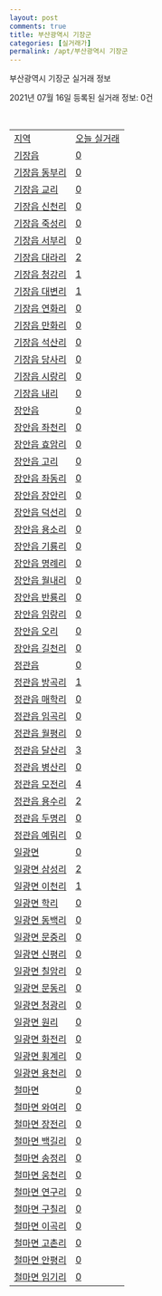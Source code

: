 ```yaml
---
layout: post
comments: true
title: 부산광역시 기장군
categories: [실거래가]
permalink: /apt/부산광역시 기장군
---
```


부산광역시 기장군 실거래 정보

2021년 07월 16일 등록된 실거래 정보: 0건

<script type="text/javascript">
  google.charts.load('current', {'packages':['corechart']});
  google.charts.setOnLoadCallback(drawChart);

  function drawChart() {
    var data = google.visualization.arrayToDataTable([['거래일', '매매', '전월세', '전매'], ['20-07', 88, 198, 54], ['20-08', 211, 323, 132], ['20-09', 250, 378, 89], ['20-10', 393, 331, 145], ['20-11', 863, 289, 134], ['20-12', 456, 357, 53], ['21-01', 322, 305, 24], ['21-02', 242, 258, 21], ['21-03', 302, 313, 12], ['21-04', 281, 283, 9], ['21-05', 352, 248, 23], ['21-06', 303, 207, 16], ['21-07', 60, 53, 1]]);

    var options = {
      title: '최근 1년간 유형별 거래량 추이',
      legend: { position: 'bottom' }
    };

    var chart = new google.visualization.LineChart(document.getElementById('columnchart_material'));
    chart.draw(data, (options));
  }
</script>

<div id="columnchart_material" style="width: 95%; margin-left: -35px"></div>
<br>
<table class="sortable">
  <tr>
    <td><a href="#">지역</a></td>
    <td><a href="#">오늘 실거래</a></td>
  </tr>

  
  <tr class="item">
    <td><a href="부산광역시 기장군 기장읍">기장읍</a></td>
    <td><a href="부산광역시 기장군 기장읍">0</a></td>
  </tr>
    

  <tr class="item">
    <td><a href="부산광역시 기장군 기장읍 동부리">기장읍 동부리</a></td>
    <td><a href="부산광역시 기장군 기장읍 동부리">0</a></td>
  </tr>
    

  <tr class="item">
    <td><a href="부산광역시 기장군 기장읍 교리">기장읍 교리</a></td>
    <td><a href="부산광역시 기장군 기장읍 교리">0</a></td>
  </tr>
    

  <tr class="item">
    <td><a href="부산광역시 기장군 기장읍 신천리">기장읍 신천리</a></td>
    <td><a href="부산광역시 기장군 기장읍 신천리">0</a></td>
  </tr>
    

  <tr class="item">
    <td><a href="부산광역시 기장군 기장읍 죽성리">기장읍 죽성리</a></td>
    <td><a href="부산광역시 기장군 기장읍 죽성리">0</a></td>
  </tr>
    

  <tr class="item">
    <td><a href="부산광역시 기장군 기장읍 서부리">기장읍 서부리</a></td>
    <td><a href="부산광역시 기장군 기장읍 서부리">0</a></td>
  </tr>
    

  <tr class="item">
    <td><a href="부산광역시 기장군 기장읍 대라리">기장읍 대라리</a></td>
    <td><a href="부산광역시 기장군 기장읍 대라리">2</a></td>
  </tr>
    

  <tr class="item">
    <td><a href="부산광역시 기장군 기장읍 청강리">기장읍 청강리</a></td>
    <td><a href="부산광역시 기장군 기장읍 청강리">1</a></td>
  </tr>
    

  <tr class="item">
    <td><a href="부산광역시 기장군 기장읍 대변리">기장읍 대변리</a></td>
    <td><a href="부산광역시 기장군 기장읍 대변리">1</a></td>
  </tr>
    

  <tr class="item">
    <td><a href="부산광역시 기장군 기장읍 연화리">기장읍 연화리</a></td>
    <td><a href="부산광역시 기장군 기장읍 연화리">0</a></td>
  </tr>
    

  <tr class="item">
    <td><a href="부산광역시 기장군 기장읍 만화리">기장읍 만화리</a></td>
    <td><a href="부산광역시 기장군 기장읍 만화리">0</a></td>
  </tr>
    

  <tr class="item">
    <td><a href="부산광역시 기장군 기장읍 석산리">기장읍 석산리</a></td>
    <td><a href="부산광역시 기장군 기장읍 석산리">0</a></td>
  </tr>
    

  <tr class="item">
    <td><a href="부산광역시 기장군 기장읍 당사리">기장읍 당사리</a></td>
    <td><a href="부산광역시 기장군 기장읍 당사리">0</a></td>
  </tr>
    

  <tr class="item">
    <td><a href="부산광역시 기장군 기장읍 시랑리">기장읍 시랑리</a></td>
    <td><a href="부산광역시 기장군 기장읍 시랑리">0</a></td>
  </tr>
    

  <tr class="item">
    <td><a href="부산광역시 기장군 기장읍 내리">기장읍 내리</a></td>
    <td><a href="부산광역시 기장군 기장읍 내리">0</a></td>
  </tr>
    

  <tr class="item">
    <td><a href="부산광역시 기장군 장안읍">장안읍</a></td>
    <td><a href="부산광역시 기장군 장안읍">0</a></td>
  </tr>
    

  <tr class="item">
    <td><a href="부산광역시 기장군 장안읍 좌천리">장안읍 좌천리</a></td>
    <td><a href="부산광역시 기장군 장안읍 좌천리">0</a></td>
  </tr>
    

  <tr class="item">
    <td><a href="부산광역시 기장군 장안읍 효암리">장안읍 효암리</a></td>
    <td><a href="부산광역시 기장군 장안읍 효암리">0</a></td>
  </tr>
    

  <tr class="item">
    <td><a href="부산광역시 기장군 장안읍 고리">장안읍 고리</a></td>
    <td><a href="부산광역시 기장군 장안읍 고리">0</a></td>
  </tr>
    

  <tr class="item">
    <td><a href="부산광역시 기장군 장안읍 좌동리">장안읍 좌동리</a></td>
    <td><a href="부산광역시 기장군 장안읍 좌동리">0</a></td>
  </tr>
    

  <tr class="item">
    <td><a href="부산광역시 기장군 장안읍 장안리">장안읍 장안리</a></td>
    <td><a href="부산광역시 기장군 장안읍 장안리">0</a></td>
  </tr>
    

  <tr class="item">
    <td><a href="부산광역시 기장군 장안읍 덕선리">장안읍 덕선리</a></td>
    <td><a href="부산광역시 기장군 장안읍 덕선리">0</a></td>
  </tr>
    

  <tr class="item">
    <td><a href="부산광역시 기장군 장안읍 용소리">장안읍 용소리</a></td>
    <td><a href="부산광역시 기장군 장안읍 용소리">0</a></td>
  </tr>
    

  <tr class="item">
    <td><a href="부산광역시 기장군 장안읍 기룡리">장안읍 기룡리</a></td>
    <td><a href="부산광역시 기장군 장안읍 기룡리">0</a></td>
  </tr>
    

  <tr class="item">
    <td><a href="부산광역시 기장군 장안읍 명례리">장안읍 명례리</a></td>
    <td><a href="부산광역시 기장군 장안읍 명례리">0</a></td>
  </tr>
    

  <tr class="item">
    <td><a href="부산광역시 기장군 장안읍 월내리">장안읍 월내리</a></td>
    <td><a href="부산광역시 기장군 장안읍 월내리">0</a></td>
  </tr>
    

  <tr class="item">
    <td><a href="부산광역시 기장군 장안읍 반룡리">장안읍 반룡리</a></td>
    <td><a href="부산광역시 기장군 장안읍 반룡리">0</a></td>
  </tr>
    

  <tr class="item">
    <td><a href="부산광역시 기장군 장안읍 임랑리">장안읍 임랑리</a></td>
    <td><a href="부산광역시 기장군 장안읍 임랑리">0</a></td>
  </tr>
    

  <tr class="item">
    <td><a href="부산광역시 기장군 장안읍 오리">장안읍 오리</a></td>
    <td><a href="부산광역시 기장군 장안읍 오리">0</a></td>
  </tr>
    

  <tr class="item">
    <td><a href="부산광역시 기장군 장안읍 길천리">장안읍 길천리</a></td>
    <td><a href="부산광역시 기장군 장안읍 길천리">0</a></td>
  </tr>
    

  <tr class="item">
    <td><a href="부산광역시 기장군 정관읍">정관읍</a></td>
    <td><a href="부산광역시 기장군 정관읍">0</a></td>
  </tr>
    

  <tr class="item">
    <td><a href="부산광역시 기장군 정관읍 방곡리">정관읍 방곡리</a></td>
    <td><a href="부산광역시 기장군 정관읍 방곡리">1</a></td>
  </tr>
    

  <tr class="item">
    <td><a href="부산광역시 기장군 정관읍 매학리">정관읍 매학리</a></td>
    <td><a href="부산광역시 기장군 정관읍 매학리">0</a></td>
  </tr>
    

  <tr class="item">
    <td><a href="부산광역시 기장군 정관읍 임곡리">정관읍 임곡리</a></td>
    <td><a href="부산광역시 기장군 정관읍 임곡리">0</a></td>
  </tr>
    

  <tr class="item">
    <td><a href="부산광역시 기장군 정관읍 월평리">정관읍 월평리</a></td>
    <td><a href="부산광역시 기장군 정관읍 월평리">0</a></td>
  </tr>
    

  <tr class="item">
    <td><a href="부산광역시 기장군 정관읍 달산리">정관읍 달산리</a></td>
    <td><a href="부산광역시 기장군 정관읍 달산리">3</a></td>
  </tr>
    

  <tr class="item">
    <td><a href="부산광역시 기장군 정관읍 병산리">정관읍 병산리</a></td>
    <td><a href="부산광역시 기장군 정관읍 병산리">0</a></td>
  </tr>
    

  <tr class="item">
    <td><a href="부산광역시 기장군 정관읍 모전리">정관읍 모전리</a></td>
    <td><a href="부산광역시 기장군 정관읍 모전리">4</a></td>
  </tr>
    

  <tr class="item">
    <td><a href="부산광역시 기장군 정관읍 용수리">정관읍 용수리</a></td>
    <td><a href="부산광역시 기장군 정관읍 용수리">2</a></td>
  </tr>
    

  <tr class="item">
    <td><a href="부산광역시 기장군 정관읍 두명리">정관읍 두명리</a></td>
    <td><a href="부산광역시 기장군 정관읍 두명리">0</a></td>
  </tr>
    

  <tr class="item">
    <td><a href="부산광역시 기장군 정관읍 예림리">정관읍 예림리</a></td>
    <td><a href="부산광역시 기장군 정관읍 예림리">0</a></td>
  </tr>
    

  <tr class="item">
    <td><a href="부산광역시 기장군 일광면">일광면</a></td>
    <td><a href="부산광역시 기장군 일광면">0</a></td>
  </tr>
    

  <tr class="item">
    <td><a href="부산광역시 기장군 일광면 삼성리">일광면 삼성리</a></td>
    <td><a href="부산광역시 기장군 일광면 삼성리">2</a></td>
  </tr>
    

  <tr class="item">
    <td><a href="부산광역시 기장군 일광면 이천리">일광면 이천리</a></td>
    <td><a href="부산광역시 기장군 일광면 이천리">1</a></td>
  </tr>
    

  <tr class="item">
    <td><a href="부산광역시 기장군 일광면 학리">일광면 학리</a></td>
    <td><a href="부산광역시 기장군 일광면 학리">0</a></td>
  </tr>
    

  <tr class="item">
    <td><a href="부산광역시 기장군 일광면 동백리">일광면 동백리</a></td>
    <td><a href="부산광역시 기장군 일광면 동백리">0</a></td>
  </tr>
    

  <tr class="item">
    <td><a href="부산광역시 기장군 일광면 문중리">일광면 문중리</a></td>
    <td><a href="부산광역시 기장군 일광면 문중리">0</a></td>
  </tr>
    

  <tr class="item">
    <td><a href="부산광역시 기장군 일광면 신평리">일광면 신평리</a></td>
    <td><a href="부산광역시 기장군 일광면 신평리">0</a></td>
  </tr>
    

  <tr class="item">
    <td><a href="부산광역시 기장군 일광면 칠암리">일광면 칠암리</a></td>
    <td><a href="부산광역시 기장군 일광면 칠암리">0</a></td>
  </tr>
    

  <tr class="item">
    <td><a href="부산광역시 기장군 일광면 문동리">일광면 문동리</a></td>
    <td><a href="부산광역시 기장군 일광면 문동리">0</a></td>
  </tr>
    

  <tr class="item">
    <td><a href="부산광역시 기장군 일광면 청광리">일광면 청광리</a></td>
    <td><a href="부산광역시 기장군 일광면 청광리">0</a></td>
  </tr>
    

  <tr class="item">
    <td><a href="부산광역시 기장군 일광면 원리">일광면 원리</a></td>
    <td><a href="부산광역시 기장군 일광면 원리">0</a></td>
  </tr>
    

  <tr class="item">
    <td><a href="부산광역시 기장군 일광면 화전리">일광면 화전리</a></td>
    <td><a href="부산광역시 기장군 일광면 화전리">0</a></td>
  </tr>
    

  <tr class="item">
    <td><a href="부산광역시 기장군 일광면 횡계리">일광면 횡계리</a></td>
    <td><a href="부산광역시 기장군 일광면 횡계리">0</a></td>
  </tr>
    

  <tr class="item">
    <td><a href="부산광역시 기장군 일광면 용천리">일광면 용천리</a></td>
    <td><a href="부산광역시 기장군 일광면 용천리">0</a></td>
  </tr>
    

  <tr class="item">
    <td><a href="부산광역시 기장군 철마면">철마면</a></td>
    <td><a href="부산광역시 기장군 철마면">0</a></td>
  </tr>
    

  <tr class="item">
    <td><a href="부산광역시 기장군 철마면 와여리">철마면 와여리</a></td>
    <td><a href="부산광역시 기장군 철마면 와여리">0</a></td>
  </tr>
    

  <tr class="item">
    <td><a href="부산광역시 기장군 철마면 장전리">철마면 장전리</a></td>
    <td><a href="부산광역시 기장군 철마면 장전리">0</a></td>
  </tr>
    

  <tr class="item">
    <td><a href="부산광역시 기장군 철마면 백길리">철마면 백길리</a></td>
    <td><a href="부산광역시 기장군 철마면 백길리">0</a></td>
  </tr>
    

  <tr class="item">
    <td><a href="부산광역시 기장군 철마면 송정리">철마면 송정리</a></td>
    <td><a href="부산광역시 기장군 철마면 송정리">0</a></td>
  </tr>
    

  <tr class="item">
    <td><a href="부산광역시 기장군 철마면 웅천리">철마면 웅천리</a></td>
    <td><a href="부산광역시 기장군 철마면 웅천리">0</a></td>
  </tr>
    

  <tr class="item">
    <td><a href="부산광역시 기장군 철마면 연구리">철마면 연구리</a></td>
    <td><a href="부산광역시 기장군 철마면 연구리">0</a></td>
  </tr>
    

  <tr class="item">
    <td><a href="부산광역시 기장군 철마면 구칠리">철마면 구칠리</a></td>
    <td><a href="부산광역시 기장군 철마면 구칠리">0</a></td>
  </tr>
    

  <tr class="item">
    <td><a href="부산광역시 기장군 철마면 이곡리">철마면 이곡리</a></td>
    <td><a href="부산광역시 기장군 철마면 이곡리">0</a></td>
  </tr>
    

  <tr class="item">
    <td><a href="부산광역시 기장군 철마면 고촌리">철마면 고촌리</a></td>
    <td><a href="부산광역시 기장군 철마면 고촌리">0</a></td>
  </tr>
    

  <tr class="item">
    <td><a href="부산광역시 기장군 철마면 안평리">철마면 안평리</a></td>
    <td><a href="부산광역시 기장군 철마면 안평리">0</a></td>
  </tr>
    

  <tr class="item">
    <td><a href="부산광역시 기장군 철마면 임기리">철마면 임기리</a></td>
    <td><a href="부산광역시 기장군 철마면 임기리">0</a></td>
  </tr>
    


</table>


    